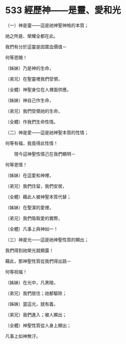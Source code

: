 # 533 經歷神——是靈、愛和光

（一）神是靈——這是祂神聖神格的本質；

祂之所是、榮耀全都在此。

我們有分於這靈是因寶血價值－

何等恩賜！

（姊妹）乃是神的生命，

（弟兄）在聖靈裡我們受領，

（全體）神聖身位在人裡面供應。

（姊妹）神自己作生命，

（弟兄）我們受領祂的生命，

（全體）作我們生命性情。

（二）神是愛——這是祂神聖本質的性情；

何等有福，我竟得此性情！

　　現今這神聖性情己在我們顯明－

何等恩情！

（姊妹）在這愛和神裡，

（弟兄）我們住留，我們安居，

（全體）藉此人被神聖本質代替；

（姊妹）在聖潔的愛裡，

（弟兄）我們吸取愛的實際，

（全體）凡事上與神如一！

（三）神是光——這是祂神聖性質的顯出；

我們得到祂榮光就顯露！

藉此，那神聖性質從我們得出路－

何等祝福！

（姊妹）在光中，凡黑暗，

（弟兄）我們居住；祂都驅除；

（姊妹）當這光，就有義，

（弟兄）我們進入；被人顯出；

（全體）神聖性質從人身上顯出；

凡事上如神無汙。

